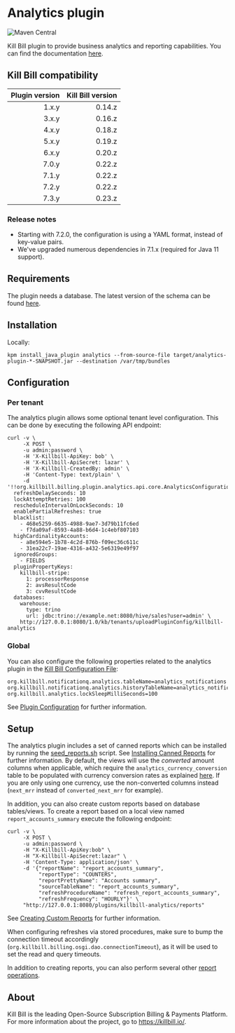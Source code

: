 # Analytics plugin
![Maven Central](https://img.shields.io/maven-central/v/org.kill-bill.billing.plugin.java/analytics-plugin?color=blue&label=Maven%20Central)

Kill Bill plugin to provide business analytics and reporting capabilities. You can find the documentation [here](http://docs.killbill.io/latest/userguide_analytics.html).

## Kill Bill compatibility

| Plugin version | Kill Bill version |
|---------------:|------------------:|
|          1.x.y |            0.14.z |
|          3.x.y |            0.16.z |
|          4.x.y |            0.18.z |
|          5.x.y |            0.19.z |
|          6.x.y |            0.20.z |
|          7.0.y |            0.22.z |
|          7.1.y |            0.22.z |
|          7.2.y |            0.22.z |
|          7.3.y |            0.23.z |

### Release notes

* Starting with 7.2.0, the configuration is using a YAML format, instead of key-value pairs.
* We've upgraded numerous dependencies in 7.1.x (required for Java 11 support).

## Requirements

The plugin needs a database. The latest version of the schema can be found [here](https://github.com/killbill/killbill-analytics-plugin/blob/master/src/main/resources/org/killbill/billing/plugin/analytics/ddl.sql).

## Installation

Locally:

```
kpm install_java_plugin analytics --from-source-file target/analytics-plugin-*-SNAPSHOT.jar --destination /var/tmp/bundles
```

## Configuration

### Per tenant

The analytics plugin allows some optional tenant level configuration. This can be done by executing the following API endpoint:

```
curl -v \
     -X POST \
     -u admin:password \
     -H 'X-Killbill-ApiKey: bob' \
     -H 'X-Killbill-ApiSecret: lazar' \
     -H 'X-Killbill-CreatedBy: admin' \
     -H 'Content-Type: text/plain' \
     -d '!!org.killbill.billing.plugin.analytics.api.core.AnalyticsConfiguration
  refreshDelaySeconds: 10
  lockAttemptRetries: 100
  rescheduleIntervalOnLockSeconds: 10
  enablePartialRefreshes: true
  blacklist:
    - 468e5259-6635-4988-9ae7-3d79b11fc6ed
    - f7da09af-8593-4a88-b6d4-1c4ebf807103
  highCardinalityAccounts:
    - a8e594e5-1b78-4c2d-876b-f09ec36c611c
    - 31ea22c7-19ae-4316-a432-5e6319e49f97
  ignoredGroups:
    - FIELDS
  pluginPropertyKeys:
    killbill-stripe:
      1: processorResponse
      2: avsResultCode
      3: cvvResultCode
  databases:
    warehouse:
      type: trino
      url: jdbc:trino://example.net:8080/hive/sales?user=admin' \
    http://127.0.0.1:8080/1.0/kb/tenants/uploadPluginConfig/killbill-analytics
```

### Global

You can also configure the following properties related to the analytics plugin in the [Kill Bill Configuration File](https://docs.killbill.io/latest/userguide_configuration.html#global_configuration_properties):

```
org.killbill.notificationq.analytics.tableName=analytics_notifications
org.killbill.notificationq.analytics.historyTableName=analytics_notifications_history
org.killbill.analytics.lockSleepMilliSeconds=100
```

See [Plugin Configuration](https://docs.killbill.io/latest/userguide_analytics.html#_plugin_configuration) for further information. 

## Setup

The analytics plugin includes a set of canned reports which can be installed by running the [seed_reports.sh](https://github.com/killbill/killbill-analytics-plugin/blob/master/src/main/resources/seed_reports.sh) script. See [Installing Canned Reports](https://docs.killbill.io/latest/userguide_analytics.html#installing_canned_reports) for further information. By default, the views will use the *converted* amount columns when applicable, which require the `analytics_currency_conversion` table to be populated with currency conversion rates as explained [here](https://docs.killbill.io/latest/userguide_analytics.html#currency_conversion). If you are only using one currency, use the non-converted columns instead (`next_mrr` instead of `converted_next_mrr` for example).

In addition, you can also create custom reports based on database tables/views. 
To create a report based on a local view named `report_accounts_summary` execute the following endpoint:

```
curl -v \
     -X POST \
     -u admin:password \
     -H "X-Killbill-ApiKey:bob" \
     -H "X-Killbill-ApiSecret:lazar" \
     -H 'Content-Type: application/json' \
     -d '{"reportName": "report_accounts_summary",
          "reportType": "COUNTERS",
          "reportPrettyName": "Accounts summary",
          "sourceTableName": "report_accounts_summary",
          "refreshProcedureName": "refresh_report_accounts_summary",
          "refreshFrequency": "HOURLY"}' \
     "http://127.0.0.1:8080/plugins/killbill-analytics/reports"
```

See [Creating Custom Reports](https://docs.killbill.io/latest/userguide_analytics.html#create_custom_reports) for further information. 

When configuring refreshes via stored procedures, make sure to bump the connection timeout accordingly (`org.killbill.billing.osgi.dao.connectionTimeout`), as it will be used to set the read and query timeouts.

In addition to creating reports, you can also perform several other [report operations](https://docs.killbill.io/latest/userguide_analytics.html#_other_report_operations). 

## About

Kill Bill is the leading Open-Source Subscription Billing & Payments Platform. For more information about the project, go to https://killbill.io/.
